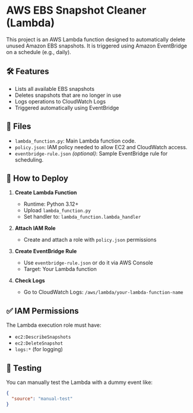 # AWS EBS Snapshot Cleaner (Lambda)

This project is an AWS Lambda function designed to automatically delete unused Amazon EBS snapshots. It is triggered using Amazon EventBridge on a schedule (e.g., daily).

## 🛠️ Features

- Lists all available EBS snapshots
- Deletes snapshots that are no longer in use
- Logs operations to CloudWatch Logs
- Triggered automatically using EventBridge

## 📂 Files

- `lambda_function.py`: Main Lambda function code.
- `policy.json`: IAM policy needed to allow EC2 and CloudWatch access.
- `eventbridge-rule.json` *(optional)*: Sample EventBridge rule for scheduling.

## 🚀 How to Deploy

1. **Create Lambda Function**
   - Runtime: Python 3.12+
   - Upload `lambda_function.py`
   - Set handler to: `lambda_function.lambda_handler`

2. **Attach IAM Role**
   - Create and attach a role with `policy.json` permissions

3. **Create EventBridge Rule**
   - Use `eventbridge-rule.json` or do it via AWS Console
   - Target: Your Lambda function

4. **Check Logs**
   - Go to CloudWatch Logs: `/aws/lambda/your-lambda-function-name`

## ✅ IAM Permissions

The Lambda execution role must have:

- `ec2:DescribeSnapshots`
- `ec2:DeleteSnapshot`
- `logs:*` (for logging)

## 🧪 Testing

You can manually test the Lambda with a dummy event like:

```json
{
  "source": "manual-test"
}
